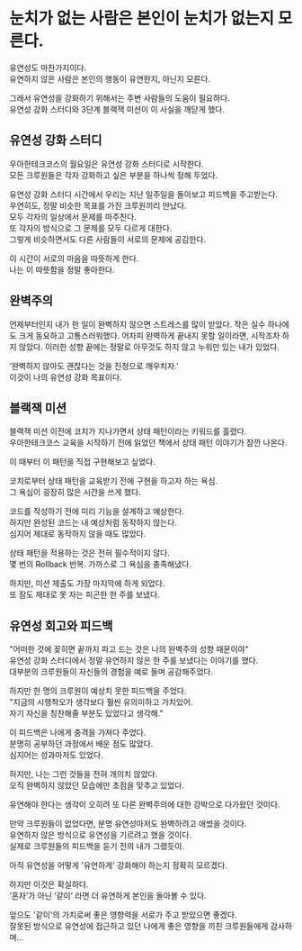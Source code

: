 # 눈치가 없는 사람은 본인이 눈치가 없는지 모른다.
유연성도 마찬가지이다.  
유연하지 않은 사람은 본인의 행동이 유연한지, 아닌지 모른다.

그래서 유연성을 강화하기 위해서는 주변 사람들의 도움이 필요하다.  
유연성 강화 스터디와 3단계 블랙잭 미션이 이 사실을 깨닫게 했다.

## 유연성 강화 스터디
우아한테크코스의 월요일은 유연성 강화 스터디로 시작한다.  
모든 크루원들은 각자 강화하고 싶은 부분을 하나씩 정해 두었다.

유연성 강화 스터디 시간에서 우리는 지난 일주일을 돌아보고 피드백을 주고받는다.  
우연히도, 정말 비슷한 목표를 가진 크루원끼리 만났다.  
모두 각자의 일상에서 문제를 마주친다.  
또 각자의 방식으로 그 문제를 모두 다르게 대한다.  
그렇게 비슷하면서도 다른 사람들이 서로의 문제에 공감한다.  

이 시간이 서로의 마음을 따뜻하게 한다.  
나는 이 따뜻함을 정말 좋아한다.

## 완벽주의
언제부터인지 내가 한 일이 완벽하지 않으면 스트레스를 많이 받았다.
작은 실수 하나에도 크게 동요하고 고통스러워했다.
어차피 완벽하게 끝내지 못할 일이라면, 시작조차 하지 않았다.
이러한 성향 끝에는 정말로 아무것도 하지 않고 누워만 있는 내가 있었다.

‘완벽하지 않아도 괜찮다는 것을 진정으로 깨우치자.’  
이것이 나의 유연성 강화 목표이다.

## 블랙잭 미션
블랙잭 미션 이전에 코치가 지나가면서 상태 패턴이라는 키워드를 흘렸다.  
우아한테크코스 교육을 시작하기 전에 읽었던 책에서 상태 패턴 이야기가 잠깐 나온다. 

이 때부터 이 패턴을 직접 구현해보고 싶었다.

코치로부터 상태 패턴을 교육받기 전에 구현을 하고자 하는 욕심.  
그 욕심이 굉장히 많은 시간을 쓰게 했다.  

코드를 작성하기 전에 미리 기능을 설계하고 예상한다.  
하지만 완성된 코드는 내 예상처럼 동작하지 않는다.  
심지어 제대로 동작하지 않을 때도 많았다.  

상태 패턴을 적용하는 것은 전혀 필수적이지 않다.  
몇 번의 Rollback 반복. 가까스로 그 욕심을 충족해냈다.  

하지만, 미션 제출도 가장 마지막에 하게 되었다.  
또 잠도 제대로 못 자는 피곤한 한 주를 보냈다.

## 유연성 회고와 피드백
"어떠한 것에 꽂히면 끝까지 파고 드는 것은 나의 완벽주의 성향 때문이야"  
유연성 강화 스터디에서 정말 유연하지 않은 한 주를 보냈다는 이야기를 했다.  
대부분의 크루원들이 자신들의 경험을 예로 들며 공감해주었다.

하지만 한 명의 크루원이 예상치 못한 피드백을 주었다.  
"지금의 시행착오가 생각보다 훨씬 유의미하고 가치있어.  
자기 자신을 칭찬해줄 부분도 있었다고 생각해."  

이 피드백은 나에게 충격을 가져다 주었다.  
분명히 공부하던 과정에서 배운 점도 많았다.  
심지어는 성과마저도 있었다.

하지만, 나는 그런 것들을 전혀 개의치 않았다.  
오직 완벽하지 않았던 모습에만 초점을 맞추고 있었다.  

유연해야 한다는 생각이 오히려 또 다른 완벽주의에 대한 강박으로 다가왔던 것이다.


만약 크루원들이 없었다면, 분명 유연성마저도 완벽하려고 애썼을 것이다.  
유연하지 않은 방식으로 유연성을 기르려고 했을 것이다.  
실제로 크루원들의 피드백을 듣기 전의 내가 그랬듯이.  

아직 유연성을 어떻게 '유연하게' 강화해야 하는지 정확히 모르겠다.

하지만 이것은 확실하다.  
‘혼자’가 아닌 ‘같이’ 라면 더 유연하게 본인을 돌아볼 수 있다.

앞으도 '같이'의 가치로써 좋은 영향력을 서로가 주고 받았으면 좋겠다.  
잘못된 방식으로 유연성에 접근하고 있던 나에게 좋은 영향을 끼친 크루원들에게 감사하며...